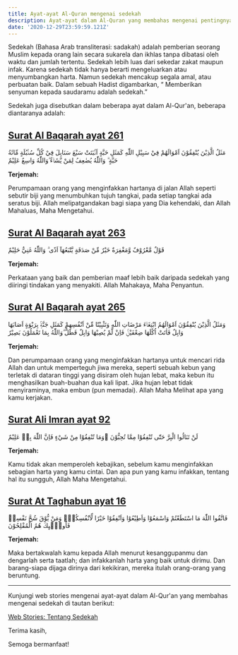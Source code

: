 ```yaml
---
title: Ayat-ayat Al-Quran mengenai sedekah
description: Ayat-ayat dalam Al-Quran yang membahas mengenai pentingnya sedekah bagi kita dan bagi orang lain
date: '2020-12-29T23:59:59.121Z'
---
```


Sedekah (Bahasa Arab transliterasi: sadakah) adalah pemberian seorang Muslim kepada orang lain secara sukarela dan ikhlas tanpa dibatasi oleh waktu dan jumlah tertentu. Sedekah lebih luas dari sekedar zakat maupun infak. Karena sedekah tidak hanya berarti mengeluarkan atau menyumbangkan harta. Namun sedekah mencakup segala amal, atau perbuatan baik. Dalam sebuah Hadist digambarkan, “ Memberikan senyuman kepada saudaramu adalah sedekah.”

Sedekah juga disebutkan dalam beberapa ayat dalam Al-Qur'an, beberapa diantaranya adalah:

## [Surat Al Baqarah ayat 261](https://www.baca-quran.id/2/261/)

مَثَلُ الَّذِيْنَ يُنْفِقُوْنَ اَمْوَالَهُمْ فِيْ سَبِيْلِ اللّٰهِ كَمَثَلِ حَبَّةٍ اَنْۢبَتَتْ سَبْعَ سَنَابِلَ فِيْ كُلِّ سُنْۢبُلَةٍ مِّائَةُ حَبَّةٍ ۗ وَاللّٰهُ يُضٰعِفُ لِمَنْ يَّشَاۤءُ ۗوَاللّٰهُ وَاسِعٌ عَلِيْمٌ

**Terjemah:**

Perumpamaan orang yang menginfakkan hartanya di jalan Allah seperti sebutir biji yang menumbuhkan tujuh tangkai, pada setiap tangkai ada seratus biji. Allah melipatgandakan bagi siapa yang Dia kehendaki, dan Allah Mahaluas, Maha Mengetahui.

## [Surat Al Baqarah ayat 263](https://www.baca-quran.id/2/263/)

قَوْلٌ مَّعْرُوْفٌ وَّمَغْفِرَةٌ خَيْرٌ مِّنْ صَدَقَةٍ يَّتْبَعُهَآ اَذًى ۗ وَاللّٰهُ غَنِيٌّ حَلِيْمٌ

**Terjemah:**

Perkataan yang baik dan pemberian maaf lebih baik daripada sedekah yang diiringi tindakan yang menyakiti. Allah Mahakaya, Maha Penyantun.

## [Surat Al Baqarah ayat 265](https://www.baca-quran.id/2/265/)

وَمَثَلُ الَّذِيْنَ يُنْفِقُوْنَ اَمْوَالَهُمُ ابْتِغَاۤءَ مَرْضَاتِ اللّٰهِ وَتَثْبِيْتًا مِّنْ اَنْفُسِهِمْ كَمَثَلِ جَنَّةٍۢ بِرَبْوَةٍ اَصَابَهَا وَابِلٌ فَاٰتَتْ اُكُلَهَا ضِعْفَيْنِۚ فَاِنْ لَّمْ يُصِبْهَا وَابِلٌ فَطَلٌّ ۗوَاللّٰهُ بِمَا تَعْمَلُوْنَ بَصِيْرٌ

**Terjemah:**

Dan perumpamaan orang yang menginfakkan hartanya untuk mencari rida Allah dan untuk memperteguh jiwa mereka, seperti sebuah kebun yang terletak di dataran tinggi yang disiram oleh hujan lebat, maka kebun itu menghasilkan buah-buahan dua kali lipat. Jika hujan lebat tidak menyiraminya, maka embun (pun memadai). Allah Maha Melihat apa yang kamu kerjakan.

## [Surat Ali Imran ayat 92](https://www.baca-quran.id/3/92/)

لَنْ تَنَالُوا الْبِرَّ حَتّٰى تُنْفِقُوْا مِمَّا تُحِبُّوْنَ ۗوَمَا تُنْفِقُوْا مِنْ شَيْءٍ فَاِنَّ اللّٰهَ بِهٖ عَلِيْمٌ

**Terjemah:**

Kamu tidak akan memperoleh kebajikan, sebelum kamu menginfakkan sebagian harta yang kamu cintai. Dan apa pun yang kamu infakkan, tentang hal itu sungguh, Allah Maha Mengetahui.

## [Surat At Taghabun ayat 16](https://www.baca-quran.id/64/16/)

فَاتَّقُوا اللّٰهَ مَا اسْتَطَعْتُمْ وَاسْمَعُوْا وَاَطِيْعُوْا وَاَنْفِقُوْا خَيْرًا لِّاَنْفُسِكُمْۗ وَمَنْ يُّوْقَ شُحَّ نَفْسِهٖ فَاُولٰۤىِٕكَ هُمُ الْمُفْلِحُوْنَ

**Terjemah:**

Maka bertakwalah kamu kepada Allah menurut kesanggupanmu dan dengarlah serta taatlah; dan infakkanlah harta yang baik untuk dirimu. Dan barang-siapa dijaga dirinya dari kekikiran, mereka itulah orang-orang yang beruntung.

---

Kunjungi web stories mengenai ayat-ayat dalam Al-Qur'an yang membahas mengenai sedekah di tautan berikut:

[Web Stories: Tentang Sedekah](https://www.baca-quran.id/stories/tentang-sedekah/)

Terima kasih,

Semoga bermanfaat!
